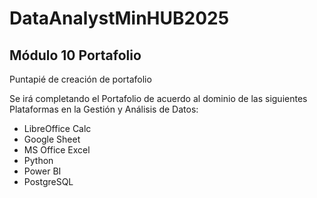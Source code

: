 # DataAnalystMinHUB2025
## Módulo 10 Portafolio
Puntapié de creación de portafolio

Se irá completando el Portafolio de acuerdo al dominio de las siguientes Plataformas en la Gestión y Análisis de Datos: 
* LibreOffice Calc
* Google Sheet
* MS Office Excel
* Python
* Power BI
* PostgreSQL
